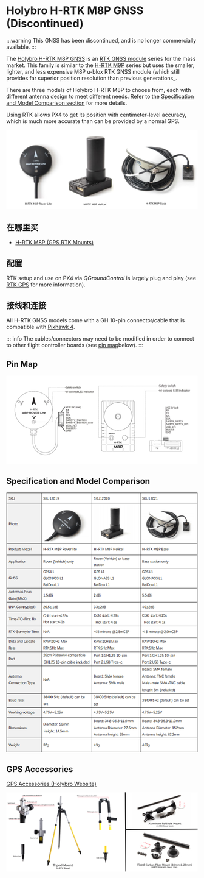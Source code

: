 # Holybro H-RTK M8P GNSS (Discontinued)

:::warning
This GNSS has been discontinued, and is no longer commercially available.
:::

The [Holybro H-RTK M8P GNSS](https://holybro.com/collections/standard-h-rtk-series/products/h-rtk-m8p-gnss-series) is an [RTK GNSS module](../gps_compass/rtk_gps.md) series for the mass market. This family is similar to the [H-RTK M9P](../gps_compass/rtk_gps_holybro_h-rtk-f9p.md) series but uses the smaller, lighter, and less expensive M8P u-blox RTK GNSS module (which still provides far superior position resolution than previous generations\_.

There are three models of Holybro H-RTK M8P to choose from, each with different antenna design to meet different needs. Refer to the [Specification and Model Comparison section](#specification-and-model-comparison) for more details.

Using RTK allows PX4 to get its position with centimeter-level accuracy, which is much more accurate than can be provided by a normal GPS.

![h-rtk_rover](../../assets/hardware/gps/rtk_holybro_h-rtk-m8p_all_label.jpg)

## 在哪里买

- [H-RTK M8P (GPS RTK Mounts)](https://holybro.com/products/vertical-mount-for-h-rtk-helical)

## 配置

RTK setup and use on PX4 via _QGroundControl_ is largely plug and play \(see [RTK GPS](../gps_compass/rtk_gps.md) for more information\).

## 接线和连接

All H-RTK GNSS models come with a GH 10-pin connector/cable that is compatible with [Pixhawk 4](../flight_controller/pixhawk4.md).

::: info The cables/connectors may need to be modified in order to connect to other flight controller boards (see [pin map](#pin_map)below).
:::

<a id="pin_map"></a>

## Pin Map

![h-rtk_rover_pinmap](../../assets/hardware/gps/rtk_holybro_h-rtk-m8p_pinmap.jpg)

## Specification and Model Comparison

![h-rtk_spec](../../assets/hardware/gps/rtk_holybro_h-rtk-m8p_spec.png)

## GPS Accessories

[GPS Accessories (Holybro Website)](https://holybro.com/collections/gps-accessories)

![h-rtk](../../assets/hardware/gps/rtk_holybro_h-rtk_mount_3.png)
